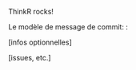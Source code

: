ThinkR rocks!

Le modèle de message de commit:
<nature de la modif>: <description>

[infos optionnelles]

[issues, etc.]